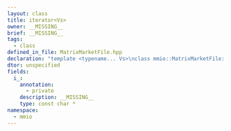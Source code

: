 ```yaml
---
layout: class
title: iterator<Vs>
owner: __MISSING__
brief: __MISSING__
tags:
  - class
defined_in_file: MatrixMarketFile.hpp
declaration: "template <typename... Vs>\nclass mmio::MatrixMarketFile::iterator;"
dtor: unspecified
fields:
  i_:
    annotation:
      - private
    description: __MISSING__
    type: const char *
namespace:
  - mmio
---
```


```{index}  iterator<Vs>
```

